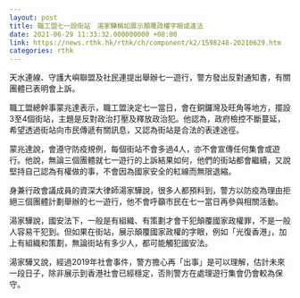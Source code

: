 ```yaml
---
layout: post
title: 職工盟七一設街站　湯家驊稱如展示顛覆政權字眼或違法
date: 2021-06-29 11:33:32.000000000 +08:00
link: https://news.rthk.hk/rthk/ch/component/k2/1598248-20210629.htm
categories: rthk
---
```


天水連線、守護大嶼聯盟及社民連提出舉辦七一遊行，警方發出反對通知書，有關團體已表明會上訴。

職工盟總幹事蒙兆達表示，職工盟決定七一當日，會在銅鑼灣及旺角等地方，擺設3至4個街站，主題是反對政治打壓及釋放政治犯。他認為，政府檢控不斷蔓延，希望透過街站向市民傳遞有關訊息，又認為街站是合法的表達途徑。

蒙兆達說，會遵守防疫規例，每個街站不會多過4人，亦不會宣傳任何集會或遊行。他說，無論三個團體就七一遊行的上訴結果如何，他們的街站都會繼續，又說堅持自己認為有權做的事，不會因為國家安全的紅線而無限退縮。

身兼行政會議成員的資深大律師湯家驊說，很多人都預料到，警方以防疫為理由拒絕三個團體計劃舉辦的七一遊行，他不會呼籲市民在七一當日再參與相關活動。

湯家驊說，國安法下，一般是有組織、有策劃才會干犯顛覆國家政權罪，不是一般人容易干犯到。但如果在街站，展示顛覆國家政權的字眼，例如「光復香港」，加上有組織和策劃，無論街站有多少人，都可能觸犯國安法。

湯家驊又說，經過2019年社會事件，警方擔心再「出事」是可以理解，估計未來一段日子，除非展示到香港社會已經穩定，否則警方在處理遊行集會仍會較為保守。
